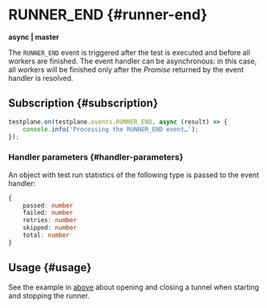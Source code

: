 # RUNNER_END {#runner-end}

**async | master**

The `RUNNER_END` event is triggered after the test is executed and before all workers are finished. The event handler can be asynchronous: in this case, all workers will be finished only after the _Promise_ returned by the event handler is resolved.

## Subscription {#subscription}

```javascript
testplane.on(testplane.events.RUNNER_END, async (result) => {
    console.info('Processing the RUNNER_END event…');
});
```

### Handler parameters {#handler-parameters}

An object with test run statistics of the following type is passed to the event handler:

```typescript
{
    passed: number
    failed: number
    retries: number
    skipped: number
    total: number
}
```

## Usage {#usage}

See the example in [above](./runner-start.md#usage) about opening and closing a tunnel when starting and stopping the runner.